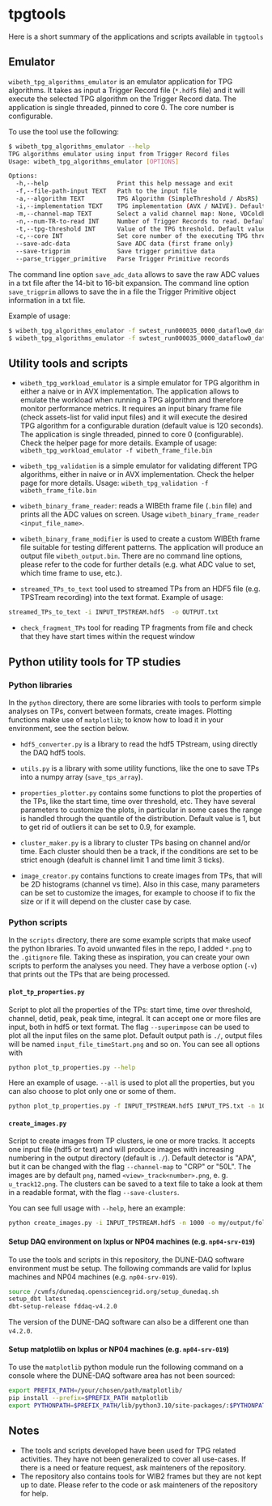 # tpgtools 
Here is a short summary of the applications and scripts available in `tpgtools` 

## Emulator

`wibeth_tpg_algorithms_emulator` is an emulator application for TPG algorithms. It takes as input a Trigger Record file (`*.hdf5` file) and it will execute the selected TPG algorithm on the Trigger Record data. The application is single threaded, pinned to core 0. The core number is configurable.   

To use the tool use the following:
```sh
$ wibeth_tpg_algorithms_emulator --help 
TPG algorithms emulator using input from Trigger Record files
Usage: wibeth_tpg_algorithms_emulator [OPTIONS]

Options:
  -h,--help                   Print this help message and exit
  -f,--file-path-input TEXT   Path to the input file
  -a,--algorithm TEXT         TPG Algorithm (SimpleThreshold / AbsRS)
  -i,--implementation TEXT    TPG implementation (AVX / NAIVE). Default: AVX
  -m,--channel-map TEXT       Select a valid channel map: None, VDColdboxChannelMap, ProtoDUNESP1ChannelMap, PD2HDChannelMap, HDColdboxChannelMap, FiftyLChannelMap
  -n,--num-TR-to-read INT     Number of Trigger Records to read. Default: select all TRs.
  -t,--tpg-threshold INT      Value of the TPG threshold. Default value is 500.
  -c,--core INT               Set core number of the executing TPG thread. Default value is 0.
  --save-adc-data             Save ADC data (first frame only)
  --save-trigprim             Save trigger primitive data
  --parse_trigger_primitive   Parse Trigger Primitive records
```

The command line option `save_adc_data` allows to save the raw ADC values in a txt file after the 14-bit to 16-bit expansion. The command line option `save_trigprim`  allows to save the in a file the Trigger Primitive object information in a txt file. 

Example of usage: 
```sh
$ wibeth_tpg_algorithms_emulator -f swtest_run000035_0000_dataflow0_datawriter_0_20231102T083908.hdf5  -a SimpleThreshold -m PD2HDChannelMap -t 500 --save-trigprim --parse_trigger_primitive
$ wibeth_tpg_algorithms_emulator -f swtest_run000035_0000_dataflow0_datawriter_0_20231102T083908.hdf5  -a AbsRS -m PD2HDChannelMap -t 500 --save-adc-data  -n 5 
```


## Utility tools and scripts

* `wibeth_tpg_workload_emulator` is a simple emulator for TPG algorithm in either a naive or in AVX implementation. The application allows to emulate the workload when running a TPG algorithm and therefore monitor performance metrics. It requires an input binary frame file (check assets-list for valid input files) and it will execute the desired TPG algorithm for a configurable duration (default value is 120 seconds). The application is single threaded, pinned to core 0 (configurable). Check the helper page for more details. Example of usage: `wibeth_tpg_workload_emulator -f wibeth_frame_file.bin` 

* `wibeth_tpg_validation` is a simple emulator for validating different TPG algorithms, either in naive or in AVX implementation. Check the helper page for more details. Usage: `wibeth_tpg_validation -f wibeth_frame_file.bin` 

* `wibeth_binary_frame_reader`: reads a WIBEth frame file (`.bin` file) and prints all the ADC values on screen. Usage `wibeth_binary_frame_reader <input_file_name>`.  

* `wibeth_binary_frame_modifier` is used to create a custom WIBEth frame file suitable for testing different patterns. The application will produce an output file `wibeth_output.bin`. There are no command line options, please refer to the code for further details (e.g. what ADC value to set, which time frame to use, etc.). 

* `streamed_TPs_to_text` tool used to streamed TPs from an HDF5 file (e.g. TPSTream recording) into the text format. Example of usage: 
```sh
streamed_TPs_to_text -i INPUT_TPSTREAM.hdf5  -o OUTPUT.txt
```

* `check_fragment_TPs` tool for reading TP fragments from file and check that they have start times within the request window

## Python utility tools for TP studies

### Python libraries
In the `python` directory, there are some libraries with tools to perform simple analyses on TPs, convert between formats, create images. 
Plotting functions make use of `matplotlib`; to know how to load it in your environment, see the section below.

* `hdf5_converter.py` is a library to read the hdf5 TPstream, using directly the DAQ hdf5 tools.

* `utils.py` is a library with some utility functions, like the one to save TPs into a numpy array (`save_tps_array`).

* `properties_plotter.py` contains some functions to plot the properties of the TPs, like the start time, time over threshold, etc. 
They have several parameters to customize the plots, in particular in some cases the range is handled through the quantile of the distribution. 
Default value is 1, but to get rid of outliers it can be set to 0.9, for example.

* `cluster_maker.py` is a library to cluster TPs basing on channel and/or time. 
Each cluster should then be a track, if the conditions are set to be strict enough (deafult is channel limit 1 and time limit 3 ticks).

* `image_creator.py` contains functions to create images from TPs, that will be 2D histograms (channel vs time). 
Also in this case, many parameters can be set to customize the images, for example to choose if to fix the size or if it will depend on the cluster case by case.


### Python scripts
In the `scripts` directory, there are some example scripts that make useof the python libraries.
To avoid unwanted files in the repo, I added `*.png` to the `.gitignore` file.
Taking these as inspiration, you can create your own scripts to perform the analyses you need.
They have a verbose option (`-v`) that prints out the TPs that are being processed.

#### `plot_tp_properties.py` 

Script to plot all the properties of the TPs: start time, time over threshold, channel, detid, peak, peak time, integral. 
It can accept one or more files are input, both in hdf5 or text format. 
The flag `--superimpose` can be used to plot all the input files on the same plot. 
Default output path is `./`, output files will be named `input_file_timeStart.png` and so on.
You can see all options with 
```sh
python plot_tp_properties.py --help
```

Here an example of usage. `--all` is used to plot all the properties, but you can also choose to plot only one or some of them.
```sh
python plot_tp_properties.py -f INPUT_TPSTREAM.hdf5 INPUT_TPS.txt -n 1000 -e my/output/folder/ --superimpose --all --view U V X --channel-map CRP
```


#### `create_images.py` 
Script to create images from TP clusters, ie one or more tracks. 
It accepts one input file (hdf5 or text) and will produce images with increasing numbering in the output directory (default is `./`).
Default detector is "APA", but it can be changed with the flag `--channel-map` to "CRP" or "50L".
The images are by default `png`, named `<view>_track<number>.png`, e. g. `u_track12.png`.
The clusters can be saved to a text file to take a look at them in a readable format, with the flag `--save-clusters`.

You can see full usage with `--help`, here an example:
```sh
python create_images.py -i INPUT_TPSTREAM.hdf5 -n 1000 -o my/output/folder/ --ticks-limit 5 --channel-limit 2 --min-tps 3 
```


#### Setup DAQ environment on lxplus or NP04 machines (e.g. `np04-srv-019`)
To use the tools and scripts in this repository, the DUNE-DAQ software environment must be setup. The following commands are valid for lxplus machines and NP04 machines (e.g. `np04-srv-019`). 
```sh
source /cvmfs/dunedaq.opensciencegrid.org/setup_dunedaq.sh
setup_dbt latest
dbt-setup-release fddaq-v4.2.0
```
The version of the DUNE-DAQ software can also be a different one than `v4.2.0`.


#### Setup matplotlib on lxplus or NP04 machines (e.g. `np04-srv-019`)
To use the `matplotlib` python module run the following command on a console where the DUNE-DAQ software area has not been sourced:
```sh
export PREFIX_PATH=/your/chosen/path/matplotlib/
pip install --prefix=$PREFIX_PATH matplotlib
export PYTHONPATH=$PREFIX_PATH/lib/python3.10/site-packages/:$PYTHONPATH
```


## Notes
- The tools and scripts developed have been used for TPG related activities. They have not been generalized to cover all use-cases. If there is a need or feature request, ask mainteners of the repository.  
- The repository also contains tools for WIB2 frames but they are not kept up to date. Please refer to the code or ask mainteners of the repository for help. 


